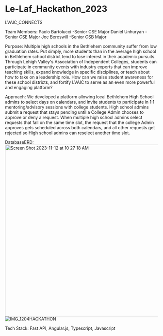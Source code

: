 # Le-Laf_Hackathon_2023
LVAIC_CONNECTS

Team Members: 
Paolo Bartolucci
  -Senior CSE Major
Daniel Unhuryan
  -Senior CSE Major
Joe Bereswill
  -Senior CSB Major

Purpose: Multiple high schools in the Bethlehem community suffer from low graduation rates. Put simply, more students than in the average high school in Bethlehem school district tend to lose interest in their academic pursuits. Through Lehigh Valley's Association of Independent Colleges, students can participate in community events with industry experts that can improve teaching skills, expand knowledge in specific disciplines, or teach about how to take on a leadership role. How can we raise student awareness for these school districts, and fortify LVAIC to serve as an even more powerful and engaging platform?

Approach: We developed a platform allowing local Bethlehem High School admins to select days on calendars, and invite students to participate in 1:1 mentoring/advisory sessions with college students. High school admins submit a request that stays pending until a College Admin chooses to approve or deny a request. When multiple high school admins select requests that fall on the same time slot, the request that the college Admin approves gets scheduled across both calendars, and all other requests get rejected so High school admins can reselect another time slot.  

DatabaseERD:
<img width="567" alt="Screen Shot 2023-11-12 at 10 27 18 AM" src="https://github.com/danielu20101/Le-Laf_Hackathon_2023/assets/62815005/1f4122a0-4988-4e14-aadd-d9584ac0a9ea">
![IMG_1204HACKATHON](https://github.com/danielu20101/Le-Laf_Hackathon_2023/assets/62815005/33ebba7a-e702-404a-88c8-e74056e123db)

Tech Stack: Fast API, Angular.js, Typescript, Javascript
